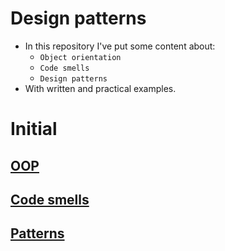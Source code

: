 # Design patterns
- In this repository I've put some content about:
  - `Object orientation`
  - `Code smells`
  - `Design patterns`
- With written and practical examples.

# Initial
## [OOP](object_orientation.md)
## [Code smells](code_smells.md)
## [Patterns](./patterns/readme.md)
